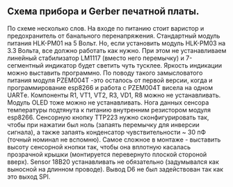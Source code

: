 ## Схема прибора и Gerber печатной платы.

По схеме несколько слов. На входе по питанию стоит варистор и предохранитель от банального перенапряжения. Стандартный модуль питания HLK-PM01 на 5 Вольт. Но, если установить модуль HLK-PM03 на 3.3 Вольта, все должно работать как нужно. При этом не устанавливаем линейный стабилизатор LM1117 (вместо него перемычку) и 7-сегментный индикатор будет светить чуть тусклее. Яркость индикации можно выставить программно. По поводу такого замысловатого питания модуля PZEM004T -это осталось от первой версии, когда и программирование esp8266 и работа с PZEM004T висела на одном UARTе. Компоненты R1, VT1, VT2, R3, VD1, R8 можно не устанавливать. Модуль OLED тоже можно не устанавливать. Нога данных сенсора температуры подтянута к питанию внутренним резистором модуля esp8266. Сенсорную кнопку TTP223 нужно сконфигурировать так, чтобы при нажатии был ноль (запаять перемычку для инверсии сигнала), а также запаять конденсатор чувствительности ~ 30 пФ (точный номинал не вспомню). Самое сложное в монтаже - выставить высоту сенсорной кнопки так, чтобы она вплотную касалась прозрачной крышки (монтируется перевернуто плоской стороной вверх). Sensor 18B20 устанавливать не обязательно (задумывался как выносной на длинном проводе). Вывод D6 не был задействован так как это выход SPI.
